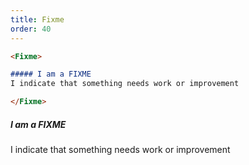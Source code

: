 ```yaml
---
title: Fixme
order: 40
---
```


```md
<Fixme>

##### I am a FIXME
I indicate that something needs work or improvement

</Fixme>
```

<Fixme>

##### I am a FIXME
I indicate that something needs work or improvement

</Fixme>

